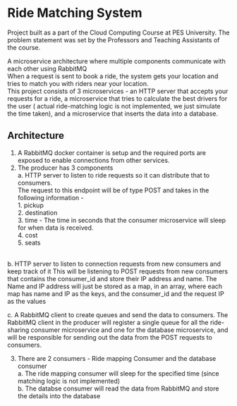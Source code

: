 # Ride Matching System 

Project built as a part of the Cloud Computing Course at PES University. The problem statement was set by the Professors and Teaching Assistants of the course.


A microservice architecture where multiple components communicate with each other using RabbitMQ <br>
When a request is sent to book a ride, the system gets your location and tries to match you with riders near your location.<br>
This project consists of 3 microservices - an HTTP server that accepts your requests for a ride, a microservice that tries to calculate the best drivers for the user ( actual ride-matching logic is not implemented, we just simulate the time taken), and a microservice that inserts the data into a database. 

## Architecture

1. A RabbitMQ docker container is setup and the required ports are exposed to enable connections from other services. <br>
2. The producer has 3 components <br>
  a.  HTTP server to listen to ride requests so it can distribute that to consumers. <br> 
  The request to this endpoint will be of type POST and takes in the following information - <br>
			1. pickup <br>
			2. destination <br>
			3. time - The time in seconds that the consumer microservice will sleep for when data is received. <br>
			4. cost <br>
			5. seats <br>
<br>		
  b. HTTP server to listen to connection requests from new consumers and keep track of it
  This will be listening to POST requests from new consumers that contains the consumer_id and store their IP address and name. The Name and IP address will just be stored as a map, in an array, where each map has name and IP as the keys, and the consumer_id and the request IP as the values
  
  c. A RabbitMQ client to create queues and send the data to consumers. The RabbitMQ client in the producer will register a single queue for all the ride-sharing consumer microservice and one for the database microservice, and will be responsible for sending out the data from the POST requests to consumers.
  
3. There are 2 consumers - Ride mapping Consumer and the database consumer <br>
  a. The ride mapping consumer will sleep for the specified time (since matching logic is not implemented) <br>
  b. The databse consumer will read the data from RabbitMQ and store the details into the database
  
